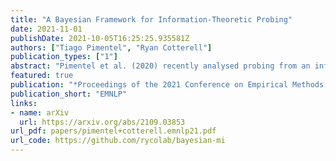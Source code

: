 ```yaml
---
title: "A Bayesian Framework for Information-Theoretic Probing"
date: 2021-11-01
publishDate: 2021-10-05T16:25:25.935581Z
authors: ["Tiago Pimentel", "Ryan Cotterell"]
publication_types: ["1"]
abstract: "Pimentel et al. (2020) recently analysed probing from an information-theoretic perspective. They argue that probing should be seen as approximating a mutual information. This led to the rather unintuitive conclusion that representations encode exactly the same information about a target task as the original sentences. The mutual information, however, assumes the true probability distribution of a pair of random variables is known, leading to unintuitive results in settings where it is not. This paper proposes a new framework to measure what we term Bayesian mutual information, which analyses information from the perspective of Bayesian agents -- allowing for more intuitive findings in scenarios with finite data. For instance, under Bayesian MI we have that data can add information, processing can help, and information can hurt, which makes it more intuitive for machine learning applications. Finally, we apply our framework to probing where we believe Bayesian mutual information naturally operationalises ease of extraction by explicitly limiting the available background knowledge to solve a task."
featured: true
publication: "*Proceedings of the 2021 Conference on Empirical Methods in Natural Language Processing*"
publication_short: "EMNLP"
links:
- name: arXiv
  url: https://arxiv.org/abs/2109.03853
url_pdf: papers/pimentel+cotterell.emnlp21.pdf
url_code: https://github.com/rycolab/bayesian-mi
---
```


